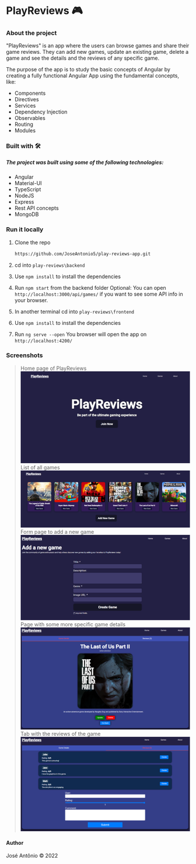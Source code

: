 # PlayReviews 🎮

### About the project

"PlayReviews" is an app where the users can browse games and share their game reviews. They can add new games, update an existing game, delete a game and see the details and the reviews of any specific game.

The purpose of the app is to study the basic concepts of Angular by creating a fully functional Angular App using the fundamental concepts, like:
- Components
- Directives
- Services
- Dependency Injection
- Observables
- Routing
- Modules

### Built with 🛠️

##### The project was built using some of the following technologies:

- Angular
- Material-UI
- TypeScript
- NodeJS
- Express
- Rest API concepts
- MongoDB

### Run it locally

1. Clone the repo
   ```sh
   https://github.com/JoseAntonio5/play-reviews-app.git
   ```
2. cd into `play-reviews\backend`

3. Use `npm install` to install the dependencies

4. Run `npm start` from the backend folder
Optional: You can open `http://localhost:3000/api/games/` if you want to see some API info in your browser.

5. In another terminal cd into `play-reviews\frontend`

6. Use `npm install` to install the dependencies

7. Run `ng serve --open`
You browser will open the app on `http://localhost:4200/`

### Screenshots

> Home page of PlayReviews
![](imgs/home.png)
> List of all games
![](imgs/all_games.png)
> Form page to add a new game
![](imgs/new_game_form.png)
> Page with some more specific game details
![](imgs/game_details_page.png)
> Tab with the reviews of the game
![](imgs/reviews_tab.png)

#### Author
José Antônio ©️ 2022